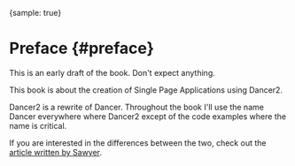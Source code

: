 {sample: true}
# Preface {#preface}

This is an early draft of the book. Don't expect anything.

This book is about the creation of Single Page Applications using Dancer2.

Dancer2 is a rewrite of Dancer. Throughout the book I'll use the name Dancer everywhere where Dancer2 except of the code examples where the name is critical.

If you are interested in the differences between the two, check out the [article written by Sawyer](http://advent.perldancer.org/2014/2).

